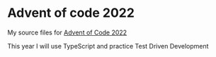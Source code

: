 # Advent of code 2022

My source files for [Advent of Code 2022](https://adventofcode.com/2022/)

This year I will use TypeScript and practice Test Driven Development
